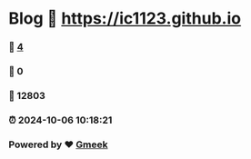 # Blog :link: https://ic1123.github.io 
### :page_facing_up: [4](https://ic1123.github.io/tag.html) 
### :speech_balloon: 0 
### :hibiscus: 12803 
### :alarm_clock: 2024-10-06 10:18:21 
### Powered by :heart: [Gmeek](https://github.com/Meekdai/Gmeek)
